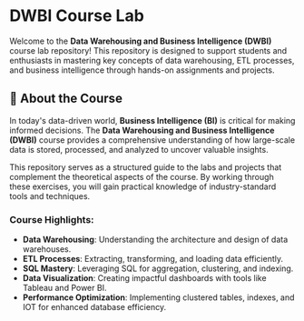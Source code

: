 # DWBI Course Lab

Welcome to the **Data Warehousing and Business Intelligence (DWBI)** course lab repository! This repository is designed to support students and enthusiasts in mastering key concepts of data warehousing, ETL processes, and business intelligence through hands-on assignments and projects.


## 🌟 About the Course
In today's data-driven world, **Business Intelligence (BI)** is critical for making informed decisions. The **Data Warehousing and Business Intelligence (DWBI)** course provides a comprehensive understanding of how large-scale data is stored, processed, and analyzed to uncover valuable insights.  

This repository serves as a structured guide to the labs and projects that complement the theoretical aspects of the course. By working through these exercises, you will gain practical knowledge of industry-standard tools and techniques.  

### Course Highlights:  
- **Data Warehousing**: Understanding the architecture and design of data warehouses.  
- **ETL Processes**: Extracting, transforming, and loading data efficiently.  
- **SQL Mastery**: Leveraging SQL for aggregation, clustering, and indexing.  
- **Data Visualization**: Creating impactful dashboards with tools like Tableau and Power BI.  
- **Performance Optimization**: Implementing clustered tables, indexes, and IOT for enhanced database efficiency.  


